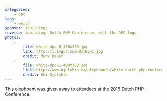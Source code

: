 ```yaml
---
categories:
    - dpc
tags:
    - white
sponsor: ibuildings
reverse: ibuildings Dutch PHP Conference, with the DPC logo
photos:
    -
        file: white-dpc-0-400x300.jpg
        link: http://i.imgur.com/DZvNywx.jpg
        credit: Mark Baker
    -
        file: white-dpc-1-400x300.jpg
        link: http://www.ojalehto.eu/elephpants/white-dutch-php-conference-0.jpg
        credit: Aki Ojalehto
---
```

This elephpant was given away to attendees at the 2016 Dutch PHP Conference.
